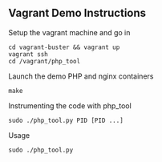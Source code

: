 ## Vagrant Demo Instructions

Setup the vagrant machine and go in

	cd vagrant-buster && vagrant up
	vagrant ssh
	cd /vagrant/php_tool

Launch the demo PHP and nginx containers

	make

Instrumenting the code with php_tool

	sudo ./php_tool.py PID [PID ...]

Usage

	sudo ./php_tool.py
